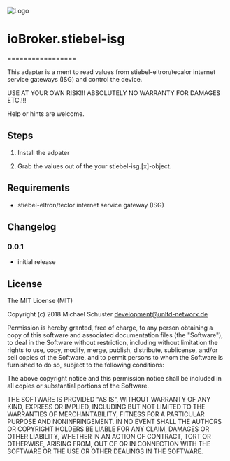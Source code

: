 ![Logo](admin/energymanager.png)
# ioBroker.stiebel-isg
=================

This adapter is a ment to read values from stiebel-eltron/tecalor internet service gateways (ISG) and control the device.

USE AT YOUR OWN RISK!!! ABSOLUTELY NO WARRANTY FOR DAMAGES ETC.!!!

Help or hints are welcome.

## Steps 
1. Install the adpater

2. Grab the values out of the your stiebel-isg.[x]-object.

## Requirements
* stiebel-eltron/teclor internet service gateway (ISG)   

## Changelog

### 0.0.1
* initial release

## License
The MIT License (MIT)

Copyright (c) 2018 Michael Schuster <development@unltd-networx.de>

Permission is hereby granted, free of charge, to any person obtaining a copy
of this software and associated documentation files (the "Software"), to deal
in the Software without restriction, including without limitation the rights
to use, copy, modify, merge, publish, distribute, sublicense, and/or sell
copies of the Software, and to permit persons to whom the Software is
furnished to do so, subject to the following conditions:

The above copyright notice and this permission notice shall be included in
all copies or substantial portions of the Software.

THE SOFTWARE IS PROVIDED "AS IS", WITHOUT WARRANTY OF ANY KIND, EXPRESS OR
IMPLIED, INCLUDING BUT NOT LIMITED TO THE WARRANTIES OF MERCHANTABILITY,
FITNESS FOR A PARTICULAR PURPOSE AND NONINFRINGEMENT. IN NO EVENT SHALL THE
AUTHORS OR COPYRIGHT HOLDERS BE LIABLE FOR ANY CLAIM, DAMAGES OR OTHER
LIABILITY, WHETHER IN AN ACTION OF CONTRACT, TORT OR OTHERWISE, ARISING FROM,
OUT OF OR IN CONNECTION WITH THE SOFTWARE OR THE USE OR OTHER DEALINGS IN
THE SOFTWARE.

